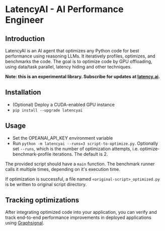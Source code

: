 # LatencyAI - AI Performance Engineer

## Introduction

LatencyAI is an AI agent that optimizes any Python code for best performance using reasoning LLMs. It iteratively profiles, optimizes, and benchmarks the code. The goal is to optimize code by GPU offloading, using data/task parallel, latency hiding and other techniques.

**Note: this is an experimental library. Subscribe for updates at [latency.ai](https://latency.ai).**

## Installation

* (Optional) Deploy a CUDA-enabled GPU instance
* `pip install --upgrade latencyai`

## Usage

* Set the OPEANAI_API_KEY environment variable
* Run `python -m latencyai --runs=3 script-to-optimize.py`. Optionally set `--runs`, which is the number of optimization attempts, i.e. optimize-benchmark-profile iterations. The default is 2.

The provided script should have a `main` function. The benchmark runner calls it multiple times, depending on it's execution time.

If optimization is successful, a file named `<original-script>_optimized.py` is be written to original script directory.

## Tracking optimizations

After integrating optimized code into your application, you can verify and track end-to-end performance improvements in deployed applications using [Graphsignal](https://graphsignal.com/).